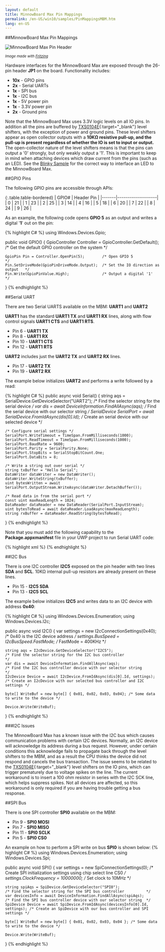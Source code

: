 ```yaml
---
layout: default
title: MinnowBoard Max Pin Mappings
permalink: /en-US/win10/samples/PinMappingsMBM.htm
lang: en-US
---
```

##MinnowBoard Max Pin Mappings

![MinnowBoard Max Pin Header]({{site.baseurl}}/images/PinMappings/MBM_Pinout.png)

<sub>*Image made with [Fritzing](http://fritzing.org/)*</sub>

Hardware interfaces for the MinnowBoard Max are exposed through the 26-pin header **JP1** on the board. Functionality includes:

* **10x** - GPIO pins
* **2x** - Serial UARTs
* **1x** - SPI bus
* **1x** - I2C bus
* **1x** - 5V power pin
* **1x** - 3.3V power pin
* **2x** - Ground pins

Note that the MinnowBoard Max uses 3.3V logic levels on all IO pins. In addition all the pins are buffered by [TXS0104E](http://www.ti.com/product/txs0104e){:target="_blank"} level shifters, with the exception of power and ground pins.
 These level shifters appear as open collector outputs with a **10K&#x2126; resistive pull-up, and the pull-up is present regardless of whether the IO is set to input or output.**
 The open-collector nature of the level shifters means is that the pins can output a '0' strongly, but only weakly output a '1'. This is important to keep in mind when attaching devices which draw current from the pins (such as an LED). See the [Blinky Sample]({{site.baseurl}}/{{page.lang}}/win10/samples/Blinky.htm) for the correct way to interface an LED to the MinnowBoard Max.

##GPIO Pins

The following GPIO pins are accessible through APIs:

{:.table.table-bordered}
| GPIO# | Header Pin         |
|-------|--------------------|
| 0     | 21                 |
| 1     | 23                 |
| 2     | 25                 |
| 3     | 14                 |
| 4     | 16                 |
| 5     | 18                 |
| 6     | 20                 |
| 7     | 22                 |
| 8     | 24                 |
| 9     | 26                 |
         
As an example, the following code opens **GPIO 5** as an output and writes a digital '**1**' out on the pin:
         
{% highlight C# %}
using Windows.Devices.Gpio;
         
public void GPIO()
{
	GpioController Controller = GpioController.GetDefault(); /* Get the default GPIO controller on the system */

	GpioPin Pin = Controller.OpenPin(5);        /* Open GPIO 5                      */
	Pin.SetDriveMode(GpioPinDriveMode.Output);  /* Set the IO direction as output   */
	Pin.Write(GpioPinValue.High);               /* Output a digital '1'             */
}
{% endhighlight %}

##Serial UART

There are two Serial UARTS available on the MBM: **UART1** and **UART2**

**UART1** has the standard **UART1 TX** and **UART1 RX** lines, along with flow control signals **UART1 CTS** and **UART1 RTS**.

* Pin 6  - **UART1 TX**
* Pin 8  - **UART1 RX**
* Pin 10 - **UART1 CTS**
* Pin 12 - **UART1 RTS**

**UART2** includes just the **UART2 TX** and **UART2 RX** lines.

* Pin 17  - **UART2 TX**
* Pin 19  - **UART2 RX**

The example below initializes **UART2** and performs a write followed by a read:


{% highlight C# %}
public async void Serial()
{
	string aqs = SerialDevice.GetDeviceSelector("UART2");                   /* Find the selector string for the serial device   */
	var dis = await DeviceInformation.FindAllAsync(aqs);                    /* Find the serial device with our selector string  */
	SerialDevice SerialPort = await SerialDevice.FromIdAsync(dis[0].Id);    /* Create an serial device with our selected device */

	/* Configure serial settings */
	SerialPort.WriteTimeout = TimeSpan.FromMilliseconds(1000);
	SerialPort.ReadTimeout = TimeSpan.FromMilliseconds(1000);
	SerialPort.BaudRate = 9600;
	SerialPort.Parity = SerialParity.None;         
	SerialPort.StopBits = SerialStopBitCount.One;
	SerialPort.DataBits = 8;

	/* Write a string out over serial */
	string txBuffer = "Hello Serial";
	DataWriter dataWriter = new DataWriter();
	dataWriter.WriteString(txBuffer);
	uint bytesWritten = await SerialPort.OutputStream.WriteAsync(dataWriter.DetachBuffer());

	/* Read data in from the serial port */
	const uint maxReadLength = 1024;
	DataReader dataReader = new DataReader(SerialPort.InputStream);
	uint bytesToRead = await dataReader.LoadAsync(maxReadLength);
	string rxBuffer = dataReader.ReadString(bytesToRead);
}
{% endhighlight %}

Note that you must add the following capability to the **Package.appxmanifest** file in your UWP project to run Serial UART code:

{% highlight xml %}
  <Capabilities>
    <DeviceCapability Name="serialcommunication">
      <Device Id="any">
        <Function Type="name:serialPort" />
      </Device>
    </DeviceCapability>
  </Capabilities>
{% endhighlight %}

##I2C Bus

There is one I2C controller **I2C5** exposed on the pin header with two lines **SDA** and **SCL**. 10K&#x2126; internal pull-up resistors are already present on these lines.

* Pin 15 - **I2C5 SDA**
* Pin 13 - **I2C5 SCL**

The example below initializes **I2C5** and writes data to an I2C device with address **0x40**:

{% highlight C# %}
using Windows.Devices.Enumeration;
using Windows.Devices.I2c;

public async void I2C()
{
	var settings = new I2cConnectionSettings(0x40); /* 0x40 is the I2C device address   */
	settings.BusSpeed = I2cBusSpeed.FastMode;       /* FastMode = 400KHz                */

	string aqs = I2cDevice.GetDeviceSelector("I2C5");                       /* Find the selector string for the I2C bus controller                   */
	var dis = await DeviceInformation.FindAllAsync(aqs);                    /* Find the I2C bus controller device with our selector string           */
	I2cDevice Device = await I2cDevice.FromIdAsync(dis[0].Id, settings);    /* Create an I2cDevice with our selected bus controller and I2C settings */

	byte[] WriteBuf = new byte[] { 0x01, 0x02, 0x03, 0x04}; /* Some data to write to the device */

	Device.Write(WriteBuf);
}
{% endhighlight %}

###I2C Issues

The MinnowBoard Max has a known issue with the I2C bus which causes communication problems with certain I2C devices. Normally, an I2C device will acknowledge its address during a bus request.
However, under certain conditions this acknowledge fails to propagate back through the level shifters to the MBM, and as a result the CPU thinks the device did not respond and cancels the bus transaction.
The issue seems to be related to the [TXS0104E](http://www.ti.com/product/txs0104e){:target="_blank"} level shifters on the IO pins, which can trigger prematurely due to voltage spikes on the line.
The current workaround is to insert a 100 ohm resistor in series with the I2C SCK line, which helps suppress spikes. Not all devices are affected, so this workaround is only required if you are having trouble
getting a bus response.

##SPI Bus

There is one SPI controller **SPI0** available on the MBM:

* Pin 9 - **SPI0 MOSI**
* Pin 7 - **SPI0 MISO**
* Pin 11 - **SPI0 SCLK**
* Pin 5 - **SPI0 CS0**

An example on how to perform a SPI write on bus **SPI0** is shown below:
{% highlight C# %}
using Windows.Devices.Enumeration;
using Windows.Devices.Spi;

public async void SPI()
{
	var settings = new SpiConnectionSettings(0); /* Create SPI initialization settings using chip select line CS0 */
	settings.ClockFrequency = 10000000;          /* Set clock to 10MHz                                            */

	string spiAqs = SpiDevice.GetDeviceSelector("SPI0");                         /* Find the selector string for the SPI bus controller          */
	var devicesInfo = await DeviceInformation.FindAllAsync(spiAqs);              /* Find the SPI bus controller device with our selector string  */
	SpiDevice Device = await SpiDevice.FromIdAsync(devicesInfo[0].Id, settings); /* Create an SpiDevice with our bus controller and SPI settings */

	byte[] WriteBuf = new byte[] { 0x01, 0x02, 0x03, 0x04 }; /* Some data to write to the device */

	Device.Write(WriteBuf);
}
{% endhighlight %}
